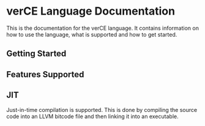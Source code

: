 # verCE Language Documentation

This is the documentation for the verCE language. It contains information on how to use the language, what is supported and how to get started.

## Getting Started


## Features Supported

## JIT

Just-in-time compilation is supported. This is done by compiling the source code into an LLVM bitcode file and then linking it into an executable.